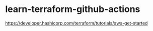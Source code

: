 # learn-terraform-github-actions
https://developer.hashicorp.com/terraform/tutorials/aws-get-started 
